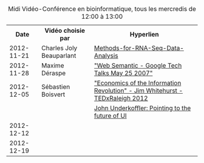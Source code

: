 <table>
  <caption>Midi Vidéo-Conférence en bioinformatique, tous les mercredis de 12:00 à 13:00</caption>
  <tr>
    <th>Date</th>
    <th>Vidéo choisie par</th>
    <th>Hyperlien</th>
  </tr>
  <tr>
     <td>2012-11-21</td>
     <td>Charles Joly Beauparlant</td>
     <td>
     <a href="http://www.ngsleaders.org/Events/Calendar/Webinar--Methods-for-RNA-Seq-Data-Analysis/">Methods-for-RNA-Seq-Data-Analysis</a></td>
  </tr>
  <tr>
     <td>2012-11-28</td>
     <td>Maxime Déraspe</td>
     <td>
     <a href="http://www.youtube.com/watch?v=mW12yS1sxfI&feature=gv">"Web Semantic - Google Tech Talks May 25 2007"</a>
     </td>
  <tr>
     <td>2012-12-05</td>
     <td>Sébastien Boisvert</td>
     <td>
       <a href="http://www.youtube.com/watch?v=6ag8DiOWG1I">"Economics of the Information Revolution" - Jim Whitehurst - TEDxRaleigh 2012</a>
     </td>
  </tr>
  <tr>
     <td></td>
     <td></td>
     <td>
       <a href="http://www.ted.com/talks/john_underkoffler_drive_3d_data_with_a_gesture.html">John Underkoffler: Pointing to the future of UI</a>
     </td>
  </tr>
  <tr>
     <td>2012-12-12</td>
     <td></td>
     <td></td>
  <tr>
  <tr>
     <td>2012-12-19</td>
     <td></td>
     <td></td>
  <tr>
</table>
